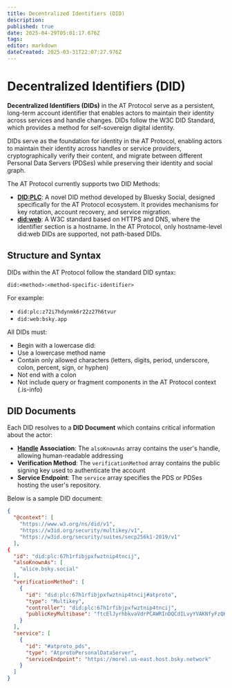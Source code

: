 ```yaml
---
title: Decentralized Identifiers (DID)
description: 
published: true
date: 2025-04-29T05:01:17.676Z
tags: 
editor: markdown
dateCreated: 2025-03-31T22:07:27.976Z
---
```


# Decentralized Identifiers (DID)
**Decentralized Identifiers (DIDs)** in the AT Protocol serve as a persistent, long-term account identifier that enables actors to maintain their identity across services and handle changes. DIDs follow the W3C DID Standard, which provides a method for self-sovereign digital identity.

DIDs serve as the foundation for identity in the AT Protocol, enabling actors to maintain their identity across handles or service providers, cryptographically verify their content, and migrate between different Personal Data Servers (PDSes) while preserving their identity and social graph.

The AT Protocol currently supports two DID Methods: 
- **[DID:PLC](/en/wiki/reference/identifiers/did-plc)**: A novel DID method developed by Bluesky Social, designed specifically for the AT Protocol ecosystem. It provides mechanisms for key rotation, account recovery, and service migration.
- **[did:web](/en/wiki/reference/identifiers/did-web)**: A W3C standard based on HTTPS and DNS, where the identifier section is a hostname. In the AT Protocol, only hostname-level did:web DIDs are supported, not path-based DIDs.

## Structure and Syntax
DIDs within the AT Protocol follow the standard DID syntax:

```
did:<method>:<method-specific-identifier>
```

For example:
- `did:plc:z72i7hdynmk6r22z27h6tvur`
- `did:web:bsky.app`

All DIDs must:
- Begin with a lowercase did:
- Use a lowercase method name
- Contain only allowed characters (letters, digits, period, underscore, colon, percent, sign, or hyphen)
- Not end with a colon
- Not include query or fragment components in the AT Protocol context
{.is-info}

## DID Documents
Each DID resolves to a **DID Document** which contains critical information about the actor:


- **[Handle](/en/wiki/reference/identifiers/handles) Association**: The `alsoKnownAs` array contains the user's handle, allowing human-readable addressing
- **Verification Method**: The `verificationMethod` array contains the public signing key used to authenticate the account
- **Service Endpoint**: The `service` array specifies the PDS or PDSes hosting the user's repository.

Below is a sample DID document:


```json
{
  "@context": [
    "https://www.w3.org/ns/did/v1",
    "https://w3id.org/security/multikey/v1",
    "https://w3id.org/security/suites/secp256k1-2019/v1"
  ],
{
  "id": "did:plc:67h1rfibjpxfwztnip4tncij",
  "alsoKnownAs": [
    "alice.bsky.social"
  ],
  "verificationMethod": [
    {
      "id": "did:plc:67h1rfibjpxfwztnip4tncij#atproto",
      "type": "Multikey",
      "controller": "did:plc:67h1rfibjpxfwztnip4tncij",
      "publicKeyMultibase": "ftcElJyrhbkvaVdrPCAWRInDQCdILvyYVAKNfyFzQHIUiyMza"
    }
  ],
  "service": [
    {
      "id": "#atproto_pds",
      "type": "AtprotoPersonalDataServer",
      "serviceEndpoint": "https://morel.us-east.host.bsky.network"
    }
  ]
}
```